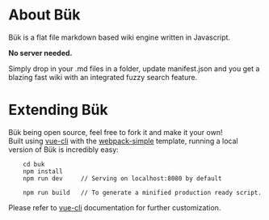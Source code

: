 # About Bük

Bük is a flat file markdown based wiki engine written in Javascript.

**No server needed.**  

Simply drop in your .md files in a folder, update manifest.json and you get a blazing fast wiki with an integrated fuzzy search feature.

# Extending Bük

Bük being open source, feel free to fork it and make it your own!  
Built using [vue-cli](https://github.com/vuejs/vue-cli) with the [webpack-simple](https://github.com/vuejs-templates/webpack-simple) template, running a local version of Bük is incredibly easy:
```shell
    cd buk
    npm install
    npm run dev     // Serving on localhost:8080 by default
    
    npm run build   // To generate a minified production ready script.
```

Please refer to [vue-cli](https://github.com/vuejs/vue-cli) documentation for further customization.
